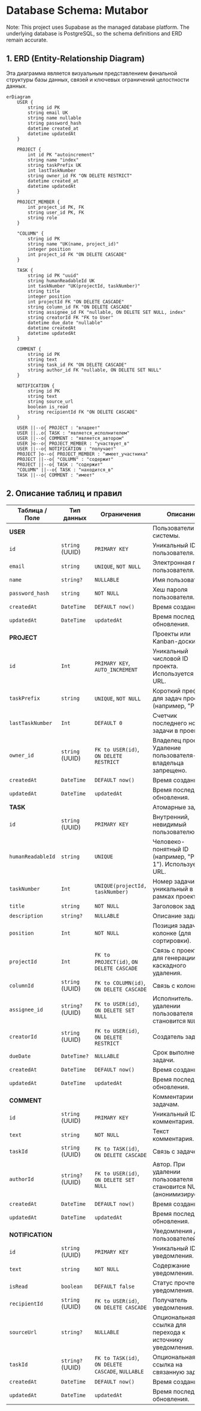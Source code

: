 # Database Schema: Mutabor

Note: This project uses Supabase as the managed database platform. The underlying database is PostgreSQL, so the schema definitions and ERD remain accurate.

## 1. ERD (Entity-Relationship Diagram)

Эта диаграмма является визуальным представлением финальной структуры базы данных, связей и ключевых ограничений целостности данных.

```mermaid
erDiagram
    USER {
        string id PK
        string email UK
        string name nullable
        string password_hash
        datetime created_at
        datetime updatedAt
    }

    PROJECT {
        int id PK "autoincrement"
        string name "index"
        string taskPrefix UK
        int lastTaskNumber
        string owner_id FK "ON DELETE RESTRICT"
        datetime created_at
        datetime updatedAt
    }

    PROJECT_MEMBER {
        int project_id PK, FK
        string user_id PK, FK
        string role
    }

    "COLUMN" {
        string id PK
        string name "UK(name, project_id)"
        integer position
        int project_id FK "ON DELETE CASCADE"
    }

    TASK {
        string id PK "uuid"
        string humanReadableId UK
        int taskNumber "UK(projectId, taskNumber)"
        string title
        integer position
        int projectId FK "ON DELETE CASCADE"
        string column_id FK "ON DELETE CASCADE"
        string assignee_id FK "nullable, ON DELETE SET NULL, index"
        string creatorId FK "FK to User"
        datetime due_date "nullable"
        datetime createdAt
        datetime updatedAt
    }

    COMMENT {
        string id PK
        string text
        string task_id FK "ON DELETE CASCADE"
        string author_id FK "nullable, ON DELETE SET NULL"
    }
    
    NOTIFICATION {
        string id PK
        string text
        string source_url
        boolean is_read
        string recipientId FK "ON DELETE CASCADE"
    }

    USER ||--o{ PROJECT : "владеет"
    USER ||..o{ TASK : "является_исполнителем"
    USER ||--o{ COMMENT : "является_автором"
    USER }o--o{ PROJECT_MEMBER : "участвует_в"
    USER ||--o{ NOTIFICATION : "получает"
    PROJECT }o--o{ PROJECT_MEMBER : "имеет_участника"
    PROJECT ||--o{ "COLUMN" : "содержит"
    PROJECT ||--o{ TASK : "содержит"
    "COLUMN" ||--o{ TASK : "находится_в"
    TASK ||--o{ COMMENT : "имеет"
```

## 2. Описание таблиц и правил

| Таблица / Поле             | Тип данных         | Ограничения                                       | Описание                                                                  |
| -------------------------- | ------------------ | ------------------------------------------------- | ------------------------------------------------------------------------- |
| **USER**                   |                    |                                                   | Пользователи системы.                                                     |
| `id`                       | `string` (UUID)    | `PRIMARY KEY`                                     | Уникальный ID пользователя.                |
| `email`                    | `string`           | `UNIQUE`, `NOT NULL`                              | Электронная почта пользователя.                                           |
| `name`                     | `string?`          | `NULLABLE`                                        | Имя пользователя.                                                         |
| `password_hash`            | `string`           | `NOT NULL`                                        | Хеш пароля пользователя.                                                  |
| `createdAt`                | `DateTime`         | `DEFAULT now()`                                   | Время создания.                                                          |
| `updatedAt`                | `DateTime`         | `updatedAt`                                       | Время последнего обновления.                                              |
| **PROJECT**                |                    |                                                   | Проекты или Kanban-доски.                                                 |
| `id`                       | `Int`              | `PRIMARY KEY`, `AUTO_INCREMENT`                   | Уникальный числовой ID проекта. Используется в URL.                       |
| `taskPrefix`               | `string`           | `UNIQUE`, `NOT NULL`                              | Короткий префикс для задач проекта (например, "PHX").                     |
| `lastTaskNumber`           | `Int`              | `DEFAULT 0`                                       | Счетчик последнего номера задачи в проекте.                               |
| `owner_id`                 | `string` (UUID)    | `FK to USER(id)`, `ON DELETE RESTRICT`            | Владелец проекта. Удаление пользователя-владельца запрещено.              |
| `createdAt`                | `DateTime`         | `DEFAULT now()`                                   | Время создания.                                                          |
| `updatedAt`                | `DateTime`         | `updatedAt`                                       | Время последнего обновления.                                              |
| **TASK**                   |                    |                                                   | Атомарные задачи.                                                         |
| `id`                       | `string` (UUID)    | `PRIMARY KEY`                                     | Внутренний, невидимый пользователю ID.                                    |
| `humanReadableId`          | `string`           | `UNIQUE`                                          | Человеко-понятный ID (например, "PHX-1"). Используется в URL.             |
| `taskNumber`               | `Int`              | `UNIQUE(projectId, taskNumber)`                   | Номер задачи, уникальный в рамках проекта.                                |
| `title`                    | `string`           | `NOT NULL`                                        | Заголовок задачи.                                                         |
| `description`              | `string?`          | `NULLABLE`                                        | Описание задачи.                                                          |
| `position`                 | `Int`              | `NOT NULL`                                        | Позиция задачи в колонке (для сортировки).                                |
| `projectId`                | `Int`              | `FK to PROJECT(id)`, `ON DELETE CASCADE`          | Связь с проектом для генерации ID и каскадного удаления.                  |
| `columnId`                 | `string` (UUID)    | `FK to COLUMN(id)`, `ON DELETE CASCADE`           | Связь с колонкой.                                                         |
| `assignee_id`              | `string?` (UUID)   | `FK to USER(id)`, `ON DELETE SET NULL`            | Исполнитель. При удалении пользователя становится `NULL`.                 |
| `creatorId`                | `string` (UUID)    | `FK to USER(id)`, `ON DELETE RESTRICT`            | Создатель задачи.                                                         |
| `dueDate`                  | `DateTime?`        | `NULLABLE`                                        | Срок выполнения задачи.                                                   |
| `createdAt`                | `DateTime`         | `DEFAULT now()`                                   | Время создания.                                                          |
| `updatedAt`                | `DateTime`         | `updatedAt`                                       | Время последнего обновления.                                              |
| **COMMENT**                |                    |                                                   | Комментарии к задачам.                                                    |
| `id`                       | `string` (UUID)    | `PRIMARY KEY`                                     | Уникальный ID комментария.                                                |
| `text`                     | `string`           | `NOT NULL`                                        | Текст комментария.                                                        |
| `taskId`                   | `string` (UUID)    | `FK to TASK(id)`, `ON DELETE CASCADE`             | Связь с задачей.                                                          |
| `authorId`                 | `string?` (UUID)   | `FK to USER(id)`, `ON DELETE SET NULL`          | Автор. При удалении пользователя становится NULL (анонимизируется).      |
| `createdAt`                | `DateTime`         | `DEFAULT now()`                                   | Время создания.                                                          |
| `updatedAt`                | `DateTime`         | `updatedAt`                                       | Время последнего обновления.                                              |
| **NOTIFICATION**           |                    |                                                   | Уведомления для пользователей.                                            |
| `id`                       | `string` (UUID)    | `PRIMARY KEY`                                     | Уникальный ID уведомления.                                                |
| `text`                     | `string`           | `NOT NULL`                                        | Содержание уведомления.                                                   |
| `isRead`                   | `boolean`          | `DEFAULT false`                                   | Статус прочтения уведомления.                                             |
| `recipientId`              | `string` (UUID)    | `FK to USER(id)`, `ON DELETE CASCADE`             | Получатель уведомления.                                                    |
| `sourceUrl`                | `string?`          | `NULLABLE`                                        | Опциональная ссылка для перехода к источнику уведомления.                  |
| `taskId`                   | `string?` (UUID)   | `FK to TASK(id)`, `ON DELETE CASCADE`, `NULLABLE` | Опциональная ссылка на связанную задачу.                                   |
| `createdAt`                | `DateTime`         | `DEFAULT now()`                                   | Время создания.                                                          |
| `updatedAt`                | `DateTime`         | `updatedAt`                                       | Время последнего обновления.                                              |